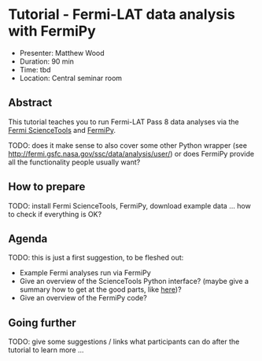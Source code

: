 # Tutorial - Fermi-LAT data analysis with FermiPy

* Presenter: Matthew Wood
* Duration: 90 min
* Time: tbd
* Location: Central seminar room

## Abstract

This tutorial teaches you to run Fermi-LAT Pass 8 data analyses
via the [Fermi ScienceTools](http://fermi.gsfc.nasa.gov/ssc/data/analysis/)
and [FermiPy](https://github.com/fermiPy/fermipy).

TODO: does it make sense to also cover some other Python wrapper
(see http://fermi.gsfc.nasa.gov/ssc/data/analysis/user/) or does
FermiPy provide all the functionality people usually want?

## How to prepare

TODO: install Fermi ScienceTools, FermiPy, download example data
... how to check if everything is OK?

## Agenda

TODO: this is just a first suggestion, to be fleshed out:

- Example Fermi analyses run via FermiPy
- Give an overview of the ScienceTools Python interface?
  (maybe give a summary how to get at the good parts, like [here](http://cta.irap.omp.eu/ctools-devel/user_manual/getting_started/python.html#access-analysis-results))?
- Give an overview of the FermiPy code?

## Going further

TODO: give some suggestions / links what participants can do
after the tutorial to learn more ...
